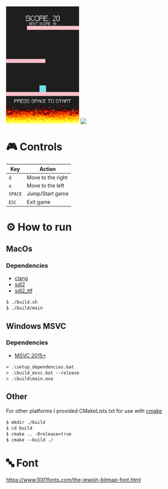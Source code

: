 <p align="left">
<img src="./images/img.png" width="200" />
<img src="./images/gif.gif" width="200" />
</p>


# 🎮 Controls
| Key       | Action                                                      |
|---------- |-------------------------------------------------------------|
| `d`       | Move to the right                                           |
| `a`       | Move to the left                                            |
| `SPACE`   | Jump/Start game                                             |
| `ESC`     | Exit game                                                   |

# ⚙️ How to run

## MacOs
### Dependencies
- [clang]
- [sdl2]
- [sdl2_ttf]

```console
$ ./build.sh
$ ./build/main
```

## Windows MSVC
### Dependencies
- [MSVC 2015+][visual-studio]

```console
> .\setup_dependencies.bat
> .\build_msvc.bat --release
> .\build\main.exe
```

## Other
For other platforms I provided CMakeLists.txt for use with [cmake]

```console
$ mkdir ./build
$ cd build
$ cmake .. -Drelease=true
$ cmake --build ./
```

# 🔤 Font
https://www.1001fonts.com/the-jewish-bitmap-font.html

[visual-studio]: https://www.visualstudio.com/
[clang]: https://clang.llvm.org/
[cmake]: https://cmake.org/
[libsdl2-dev]: https://www.libsdl.org/
[sdl2]: https://formulae.brew.sh/formula/sdl2
[sdl2_ttf]: https://formulae.brew.sh/formula/sdl_ttf
